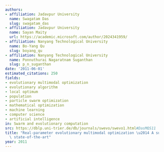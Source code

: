 ```yaml
---
authors:
- affiliation: Jadavpur University
  name: Swagatam Das
  slug: swagatam_das
- affiliation: Jadavpur University
  name: Sayan Maity
  url: https://academic.microsoft.com/author/2024341959/
- affiliation: Nanyang Technological University
  name: Bo-Yang Qu
  slug: boyang_qu
- affiliation: Nanyang Technological University
  name: Ponnuthurai Nagaratnam Suganthan
  slug: p_n_suganthan
date: '2011-06-01'
estimated_citations: 250
fields:
- evolutionary multimodal optimization
- evolutionary algorithm
- local optimum
- population
- particle swarm optimization
- mathematical optimization
- machine learning
- computer science
- artificial intelligence
in: Swarm and evolutionary computation
src: https://dblp.uni-trier.de/db/journals/swevo/swevo1.html#DasMQS11
title: "Real-parameter evolutionary multimodal optimization \u2014 A survey of the\
  \ state-of-the-art"
year: 2011
---
```


